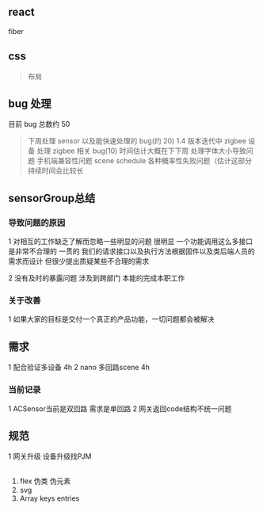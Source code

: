 ## react

fiber

## css

> 布局

## bug 处理

目前 bug 总数约 50

> 下周处理 sensor 以及能快速处理的 bug(约 20)
> 1.4 版本迭代中 zigbee 设备 处理 zigbee 相关 bug(10) 时间估计大概在下下周
> 处理字体大小导致问题 手机端兼容性问题 scene schedule 各种概率性失败问题（估计这部分持续时间会比较长


## sensorGroup总结

### 导致问题的原因
1 对相互的工作缺乏了解而忽略一些明显的问题
    很明显 一个功能调用这么多接口是非常不合理的
    一贯的  我们的请求接口以及执行方法根据固件以及类后端人员的需求而设计 但很少提出质疑某些不合理的需求

2 没有及时的暴露问题
  涉及到跨部门  本能的完成本职工作

### 关于改善
  1 如果大家的目标是交付一个真正的产品功能，一切问题都会被解决


  ## 需求
  1 配合验证多设备  4h
  2 nano  多回路scene  4h
  


  ###  当前记录
  1 ACSensor当前是双回路  需求是单回路
  2 网关返回code结构不统一问题


  ## 规范
  1 网关升级  设备升级找PJM


  ## 
  1. flex  伪类 伪元素
  2. svg
  3. Array keys entries
  
